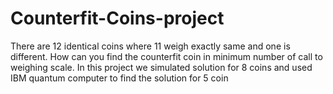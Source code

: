 # Counterfit-Coins-project
There are 12 identical coins where 11 weigh exactly same and one is different. How can you find the counterfit coin in minimum number of call to weighing scale. In this project we simulated solution for 8 coins and used IBM quantum computer to find the solution for 5 coin
